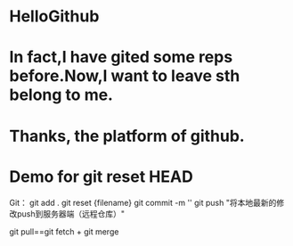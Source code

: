 # HelloGithub
# In fact,I have gited some reps before.Now,I want to leave sth belong to me.
# Thanks, the platform of github.

# Demo for git reset HEAD
Git：
git add .
git reset {filename}
git commit -m ''
git push "将本地最新的修改push到服务器端（远程仓库）"

git pull==git fetch + git merge
